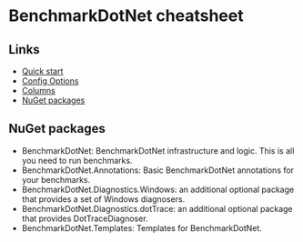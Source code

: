 # BenchmarkDotNet cheatsheet

## Links
- [Quick start](https://benchmarkdotnet.org/index.html)
- [Config Options](https://benchmarkdotnet.org/articles/configs/configoptions.html)
- [Columns](https://benchmarkdotnet.org/articles/configs/columns.html)
- [NuGet packages](https://benchmarkdotnet.org/articles/guides/nuget.html)

## NuGet packages
- BenchmarkDotNet: BenchmarkDotNet infrastructure and logic. This is all you need to run benchmarks.
- BenchmarkDotNet.Annotations: Basic BenchmarkDotNet annotations for your benchmarks.
- BenchmarkDotNet.Diagnostics.Windows: an additional optional package that provides a set of Windows diagnosers.
- BenchmarkDotNet.Diagnostics.dotTrace: an additional optional package that provides DotTraceDiagnoser.
- BenchmarkDotNet.Templates: Templates for BenchmarkDotNet.
